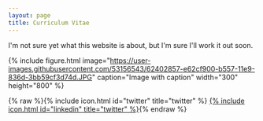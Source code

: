 ```yaml
---
layout: page
title: Curriculum Vitae
---
```


I'm not sure yet what this website is about, but I'm sure I'll work it out soon.

{% include figure.html image="https://user-images.githubusercontent.com/53156543/62402857-e62cf900-b557-11e9-836d-3bb59cf3d74d.JPG" caption="Image with caption" width="300" height="800" %}

{% raw %}{% include icon.html id="twitter" title="twitter" %}
[{% include icon.html id="linkedin" title="twitter" %}](https://www.linkedin.com/in/daviddarnes){% endraw %}